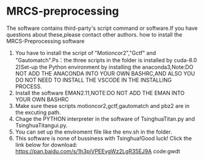 # MRCS-preprocessing
The software contains third-party's script command or software.If you have questions about these,please contact other authors.
how to install the MRCS-Preprocessing software
1) You have to install the script of "Motioncor2","Gctf" and "Gautomatch".Ps：the three scripts in the folder is installed by cuda-8.0
2)Set-up the Python environment by installing the anaconda3,Note:DO NOT ADD THE ANACONDA INTO YOUR OWN BASHRC,AND ALSO YOU DO NOT NEED TO INSTALL THE VSCODE IN THE INSTALLING PROCESS.
3) Install the software EMAN2.11,NOTE:DO NOT ADD THE EMAN INTO YOUR OWN BASHRC
4) Make sure these scripts motioncor2,gctf,gautomatch and pbz2 are in the excuting path.
5) Chage the PYTHON interpreter in the software of TsinghuaTitan.py and TsinghuaTitangui.py.
6) You can set up the enviroment file like the env.sh in the folder.
7) This software is none of bussiness with Tsinghua!Good luck!
Click the link below for download:
https://pan.baidu.com/s/1h3piVPEEvgWz2LgR35EJ9A   code:gwdt 
